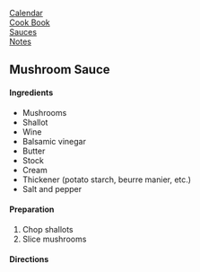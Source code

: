 [Calendar](https://github.com/vmsmith/EDT/blob/master/calendar.md)     
[Cook Book](https://github.com/vmsmith/CookBook/blob/master/README.md)      
[Sauces](https://github.com/vmsmith/CookBook/blob/master/sauces.md)      
[Notes](https://github.com/vmsmith/CookBook/blob/master/notes.md)      

## Mushroom Sauce   

#### Ingredients    
* Mushrooms
* Shallot
* Wine
* Balsamic vinegar
* Butter
* Stock
* Cream
* Thickener (potato starch, beurre manier, etc.)   
* Salt and pepper   


#### Preparation    
1. Chop shallots
2. Slice mushrooms   



#### Directions   
